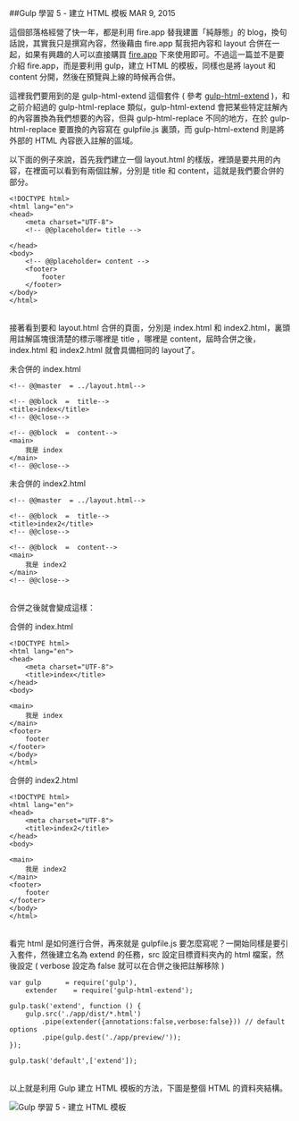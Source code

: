 <!-- @@master  = ../../_layout.html-->

<!-- @@block  =  jsBottom-->

<include src="../../_articles-js.html"></include>

<!-- @@close-->

<!-- @@block  =  css-->

<include src="../../_articles-css.html"></include>

<!-- @@close-->

<!-- @@block  =  articles-social-->

<include src="../../_articles-social.html"></include>

<!-- @@close-->

<!-- @@block  =  articles-footer-->

<include src="../../_articles.html"></include>

<!-- @@close-->

<!-- @@block  =  meta-->

<meta property="article:published_time" content="2015-03-09T23:35:00+01:00">

<meta name="keywords" content="gulp,html extend,gulp-html-extend,layout,master">

<meta name="description" content="這裡我們要用到的是 gulp-html-extend 這個套件，gulp-html-extend 會把某些特定註解內的內容置換為我們想要的內容，但與 gulp-html-replace 不同的地方，gulp-html-replace 要置換的內容寫在 gulpfile.js 裏頭，而 gulp-html-extend 則是將外部的 HTML 內容嵌入註解的區域。">

<meta itemprop="name" content="Gulp 學習 5 - 建立 HTML 模板 - OXXO.STUDIO">

<meta itemprop="image" content="http://www.oxxostudio.tw/img/articles/201503/20150309_1_01b.jpg">

<meta itemprop="description" content="這裡我們要用到的是 gulp-html-extend 這個套件，gulp-html-extend 會把某些特定註解內的內容置換為我們想要的內容，但與 gulp-html-replace 不同的地方，gulp-html-replace 要置換的內容寫在 gulpfile.js 裏頭，而 gulp-html-extend 則是將外部的 HTML 內容嵌入註解的區域。">

<meta property="og:title" content="Gulp 學習 5 - 建立 HTML 模板 - OXXO.STUDIO">

<meta property="og:url" content="http://www.oxxostudio.tw/articles/201503/gulp-5-html-extend.html">

<meta property="og:image" content="http://www.oxxostudio.tw/img/articles/201503/20150309_1_01b.jpg">

<meta property="og:description" content="這裡我們要用到的是 gulp-html-extend 這個套件，gulp-html-extend 會把某些特定註解內的內容置換為我們想要的內容，但與 gulp-html-replace 不同的地方，gulp-html-replace 要置換的內容寫在 gulpfile.js 裏頭，而 gulp-html-extend 則是將外部的 HTML 內容嵌入註解的區域。">

<title>Gulp 學習 5 - 建立 HTML 模板 - OXXO.STUDIO</title> 

<!-- @@close-->

<!-- @@block  =  articles-content--> 

##Gulp 學習 5 - 建立 HTML 模板  <span class="article-date" tag="web"><i></i>MAR 9, 2015</span>

這個部落格經營了快一年，都是利用 fire.app 替我建置「純靜態」的 blog，換句話說，其實我只是撰寫內容，然後藉由 fire.app 幫我把內容和 layout 合併在一起，如果有興趣的人可以直接購買 [fire.app](http://fireapp.kkbox.com/doc/tw/index.html) 下來使用即可。不過這一篇並不是要介紹 fire.app，而是要利用 gulp，建立 HTML 的模板，同樣也是將 layout 和 content 分開，然後在預覽與上線的時候再合併。

這裡我們要用到的是 gulp-html-extend 這個套件 ( 參考 [gulp-html-extend](https://www.npmjs.com/package/gulp-html-extend) )，和之前介紹過的 gulp-html-replace 類似，gulp-html-extend 會把某些特定註解內的內容置換為我們想要的內容，但與 gulp-html-replace 不同的地方，在於 gulp-html-replace 要置換的內容寫在 gulpfile.js 裏頭，而 gulp-html-extend 則是將外部的 HTML 內容嵌入註解的區域。

以下面的例子來說，首先我們建立一個 layout.html 的樣版，裡頭是要共用的內容，在裡面可以看到有兩個註解，分別是 title 和 content，這就是我們要合併的部分。

	<!DOCTYPE html>
	<html lang="en">
	<head>
		<meta charset="UTF-8">
		<!-- @@placeholder= title -->
		
	</head>
	<body>
		<!-- @@placeholder= content -->
		<footer>
		    footer
		</footer>
	</body>
	</html>

<br/>
接著看到要和 layout.html 合併的頁面，分別是 index.html 和 index2.html，裏頭用註解區塊很清楚的標示哪裡是 title ，哪裡是 content，屆時合併之後，index.html 和 index2.html 就會具備相同的 layout了。

未合併的 index.html

	<!-- @@master  = ../layout.html-->
	
	<!-- @@block  =  title-->
	<title>index</title>
	<!-- @@close-->

	<!-- @@block  =  content-->
	<main>
	    我是 index
	</main>
	<!-- @@close-->

未合併的 index2.html

	<!-- @@master  = ../layout.html-->
	
	<!-- @@block  =  title-->
	<title>index2</title>
	<!-- @@close-->

	<!-- @@block  =  content-->
	<main>
	    我是 index2
	</main>
	<!-- @@close-->

<br/>
合併之後就會變成這樣：

合併的 index.html

	<!DOCTYPE html>
	<html lang="en">
	<head>
		<meta charset="UTF-8">
		<title>index</title>	
	</head>
	<body>
	
	<main>
	    我是 index
	</main>
	<footer>
	    footer
	</footer>
	</body>
	</html>

合併的 index2.html

	<!DOCTYPE html>
	<html lang="en">
	<head>
		<meta charset="UTF-8">
		<title>index2</title>	
	</head>
	<body>
	
	<main>
	    我是 index2
	</main>
	<footer>
	    footer
	</footer>
	</body>
	</html>

<br/>
看完 html 是如何進行合併，再來就是 gulpfile.js 要怎麼寫呢？一開始同樣是要引入套件，然後建立名為 extend 的任務，src 設定目標資料夾內的 html 檔案，然後設定 ( verbose 設定為 false 就可以在合併之後把註解移除 )

	var gulp      = require('gulp'),
		extender    = require('gulp-html-extend');
	
	gulp.task('extend', function () {
	    gulp.src('./app/dist/*.html')
	        .pipe(extender({annotations:false,verbose:false})) // default options 
	        .pipe(gulp.dest('./app/preview/'));
	});
	
	gulp.task('default',['extend']);

<br/>
以上就是利用 Gulp 建立 HTML 模板的方法，下圖是整個 HTML 的資料夾結構。

![Gulp 學習 5 - 建立 HTML 模板](/img/articles/201503/20150309_1_02.jpg)

<!-- @@close-->